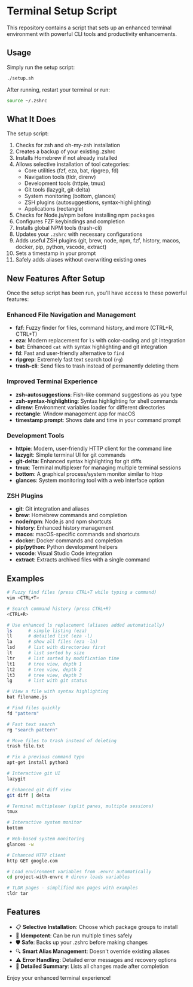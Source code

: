 # Terminal Setup Script

This repository contains a script that sets up an enhanced terminal environment with powerful CLI tools and productivity enhancements.

## Usage

Simply run the setup script:

```bash
./setup.sh
```

After running, restart your terminal or run:

```bash
source ~/.zshrc
```

## What It Does

The setup script:

1. Checks for zsh and oh-my-zsh installation
2. Creates a backup of your existing .zshrc
3. Installs Homebrew if not already installed
4. Allows selective installation of tool categories:
   - Core utilities (fzf, eza, bat, ripgrep, fd)
   - Navigation tools (tldr, direnv)
   - Development tools (httpie, tmux)
   - Git tools (lazygit, git-delta)
   - System monitoring (bottom, glances)
   - ZSH plugins (autosuggestions, syntax-highlighting)
   - Applications (rectangle)
5. Checks for Node.js/npm before installing npm packages
6. Configures FZF keybindings and completion
7. Installs global NPM tools (trash-cli)
8. Updates your `.zshrc` with necessary configurations
9. Adds useful ZSH plugins (git, brew, node, npm, fzf, history, macos, docker, pip, python, vscode, extract)
10. Sets a timestamp in your prompt
11. Safely adds aliases without overwriting existing ones

## New Features After Setup

Once the setup script has been run, you'll have access to these powerful features:

### Enhanced File Navigation and Management

- **fzf**: Fuzzy finder for files, command history, and more (CTRL+R, CTRL+T)
- **eza**: Modern replacement for `ls` with color-coding and git integration
- **bat**: Enhanced `cat` with syntax highlighting and git integration
- **fd**: Fast and user-friendly alternative to `find`
- **ripgrep**: Extremely fast text search tool (`rg`)
- **trash-cli**: Send files to trash instead of permanently deleting them

### Improved Terminal Experience

- **zsh-autosuggestions**: Fish-like command suggestions as you type
- **zsh-syntax-highlighting**: Syntax highlighting for shell commands
- **direnv**: Environment variables loader for different directories
- **rectangle**: Window management app for macOS
- **timestamp prompt**: Shows date and time in your command prompt

### Development Tools

- **httpie**: Modern, user-friendly HTTP client for the command line
- **lazygit**: Simple terminal UI for git commands
- **git-delta**: Enhanced syntax highlighting for git diffs
- **tmux**: Terminal multiplexer for managing multiple terminal sessions
- **bottom**: A graphical process/system monitor similar to htop
- **glances**: System monitoring tool with a web interface option

### ZSH Plugins

- **git**: Git integration and aliases
- **brew**: Homebrew commands and completion
- **node/npm**: Node.js and npm shortcuts
- **history**: Enhanced history management
- **macos**: macOS-specific commands and shortcuts
- **docker**: Docker commands and completion
- **pip/python**: Python development helpers
- **vscode**: Visual Studio Code integration
- **extract**: Extracts archived files with a single command

## Examples

```bash
# Fuzzy find files (press CTRL+T while typing a command)
vim <CTRL+T>

# Search command history (press CTRL+R)
<CTRL+R>

# Use enhanced ls replacement (aliases added automatically)
ls      # simple listing (eza)
ll      # detailed list (eza -l)
la      # show all files (eza -la)
lsd     # list with directories first
lt      # list sorted by size
ltr     # list sorted by modification time
lt1     # tree view, depth 1
lt2     # tree view, depth 2
lt3     # tree view, depth 3
lg      # list with git status

# View a file with syntax highlighting
bat filename.js

# Find files quickly
fd "pattern"

# Fast text search
rg "search pattern"

# Move files to trash instead of deleting
trash file.txt

# Fix a previous command typo
apt-get install python3

# Interactive git UI
lazygit

# Enhanced git diff view
git diff | delta

# Terminal multiplexer (split panes, multiple sessions)
tmux

# Interactive system monitor
bottom

# Web-based system monitoring
glances -w

# Enhanced HTTP client
http GET google.com

# Load environment variables from .envrc automatically
cd project-with-envrc # direnv loads variables

# TLDR pages - simplified man pages with examples
tldr tar
```

## Features

- 📋 **Selective Installation**: Choose which package groups to install
- 🔄 **Idempotent**: Can be run multiple times safely
- 🛡️ **Safe**: Backs up your .zshrc before making changes
- 🔍 **Smart Alias Management**: Doesn't override existing aliases
- ⚠️ **Error Handling**: Detailed error messages and recovery options
- 📝 **Detailed Summary**: Lists all changes made after completion

Enjoy your enhanced terminal experience!